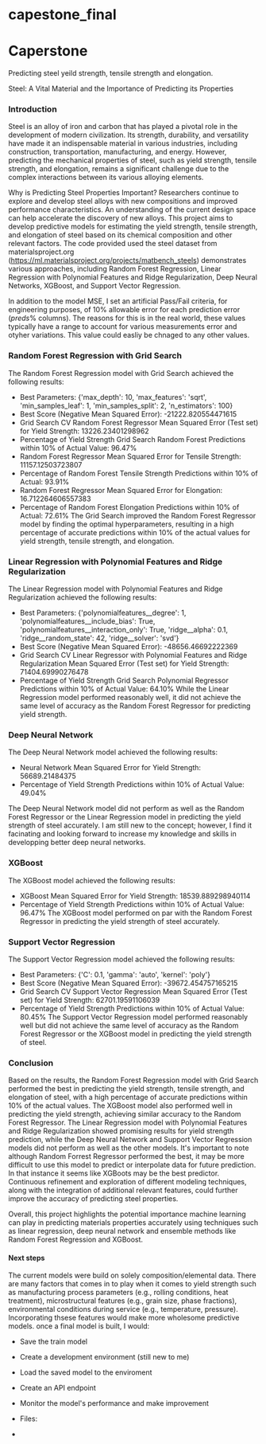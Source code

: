 # capestone_final
# Caperstone
Predicting steel yeild strength, tensile strength and elongation.

Steel: A Vital Material and the Importance of Predicting its Properties
### Introduction
Steel is an alloy of iron and carbon that has played a pivotal role in the development of modern civilization. Its strength, durability, and versatility have made it an indispensable material in various industries, including construction, transportation, manufacturing, and energy. However, predicting the mechanical properties of steel, such as yield strength, tensile strength, and elongation, remains a significant challenge due to the complex interactions between its various alloying elements.

Why is Predicting Steel Properties Important?
Researchers continue to explore and develop steel alloys with new compositions and improved performance characteristics. An understanding of the current design space can help accelerate the discovery of new alloys.
This project aims to develop predictive models for estimating the yield strength, tensile strength, and elongation of steel based on its chemical composition and other relevant factors. 
The code provided used the steel dataset from materialsproject.org (https://ml.materialsproject.org/projects/matbench_steels) demonstrates various approaches, including Random Forest Regression, Linear Regression with Polynomial Features and Ridge Regularization, Deep Neural Networks, XGBoost, and Support Vector Regression.

In addition to the model MSE, I set an artificial Pass/Fail criteria, for engineering purposes, of 10% allowable error for each prediction error (_preds_% columns). The reasons for this is in the real world, these values typically have a range to account for various measurements error and otyher variations. This value could easliy be chnaged to any other values.

### Random Forest Regression with Grid Search
The Random Forest Regression model with Grid Search achieved the following results:
- Best Parameters: {'max_depth': 10, 'max_features': 'sqrt', 'min_samples_leaf': 1, 'min_samples_split': 2, 'n_estimators': 100}
- Best Score (Negative Mean Squared Error): -21222.820554471615
- Grid Search CV Random Forest Regressor Mean Squared Error (Test set) for Yield Strength: 13226.23401298962
- Percentage of Yield Strength Grid Search Random Forest Predictions within 10% of Actual Value: 96.47%
- Random Forest Regressor Mean Squared Error for Tensile Strength: 11157.12503723807
- Percentage of Random Forest Tensile Strength Predictions within 10% of Actual: 93.91%
- Random Forest Regressor Mean Squared Error for Elongation: 16.712264606557383
- Percentage of Random Forest Elongation Predictions within 10% of Actual: 72.61%
The Grid Search improved the Random Forest Regressor model by finding the optimal hyperparameters, resulting in a high percentage of accurate predictions within 10% of the actual values for yield strength, tensile strength, and elongation.

### Linear Regression with Polynomial Features and Ridge Regularization
The Linear Regression model with Polynomial Features and Ridge Regularization achieved the following results:
- Best Parameters: {'polynomialfeatures__degree': 1, 'polynomialfeatures__include_bias': True, 'polynomialfeatures__interaction_only': True, 'ridge__alpha': 0.1, 'ridge__random_state': 42, 'ridge__solver': 'svd'}
- Best Score (Negative Mean Squared Error): -48656.46692222369
- Grid Search CV Linear Regressor with Polynomial Features and Ridge Regularization Mean Squared Error (Test set) for Yield Strength: 71404.69990276478
- Percentage of Yield Strength Grid Search Polynomial Regressor Predictions within 10% of Actual Value: 64.10%
While the Linear Regression model performed reasonably well, it did not achieve the same level of accuracy as the Random Forest Regressor for predicting yield strength.

### Deep Neural Network
The Deep Neural Network model achieved the following results:
- Neural Network Mean Squared Error for Yield Strength: 56689.21484375
- Percentage of Yield Strength Predictions within 10% of Actual Value: 49.04%

The Deep Neural Network model did not perform as well as the Random Forest Regressor or the Linear Regression model in predicting the yield strength of steel accurately. I am still new to the concept; however, I find it facinating and looking forward to increase my knowledge and skills in developping better deep neural networks.

### XGBoost
The XGBoost model achieved the following results:
- XGBoost Mean Squared Error for Yield Strength: 18539.889298940114
- Percentage of Yield Strength Predictions within 10% of Actual Value: 96.47%
The XGBoost model performed on par with the Random Forest Regressor in predicting the yield strength of steel accurately.

### Support Vector Regression
The Support Vector Regression model achieved the following results:
- Best Parameters: {'C': 0.1, 'gamma': 'auto', 'kernel': 'poly'}
- Best Score (Negative Mean Squared Error): -39672.454757165215
- Grid Search CV Support Vector Regression Mean Squared Error (Test set) for Yield Strength: 62701.19591106039
- Percentage of Yield Strength Predictions within 10% of Actual Value: 80.45%
The Support Vector Regression model performed reasonably well but did not achieve the same level of accuracy as the Random Forest Regressor or the XGBoost model in predicting the yield strength of steel.

### Conclusion
Based on the results, the Random Forest Regression model with Grid Search performed the best in predicting the yield strength, tensile strength, and elongation of steel, with a high percentage of accurate predictions within 10% of the actual values. The XGBoost model also performed well in predicting the yield strength, achieving similar accuracy to the Random Forest Regressor. The Linear Regression model with Polynomial Features and Ridge Regularization showed promising results for yield strength prediction, while the Deep Neural Network and Support Vector Regression models did not perform as well as the other models.
It's important to note although Random Forrest Regressor performed the best, it may be more difficult to use this model to predict or interpolate data for future prediction. In that instance it seems like XGBoots may be the best predictor.
Continuous refinement and exploration of different modeling techniques, along with the integration of additional relevant features, could further improve the accuracy of predicting steel properties.

Overall, this project highlights the potential importance machine learning can play in predicting materials properties accurately using techniques such as linear regression, deep neural network and ensemble methods like Random Forest Regression and XGBoost.

#### Next steps
The current models were build on solely composition/elemental data. There are many factors that comes in to play when it comes to yield strength such as manufacturing process parameters (e.g., rolling conditions, heat treatment), microstructural features (e.g., grain size, phase fractions), environmental conditions during service (e.g., temperature, pressure). Incorporating thsese features would make more wholesome predictive models. once a final model is built, I would:
- Save the train model
- Create a development environment (still new to me)
- Load the saved model to the enviroment
- Create an API endpoint
- Monitor the model's performance and make improvement

- Files:
- 

